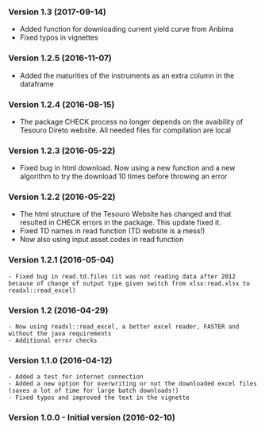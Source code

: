 ### Version 1.3 (2017-09-14)
  - Added function for downloading current yield curve from Anbima
  - Fixed typos in vignettes

### Version 1.2.5 (2016-11-07)
  - Added the maturities of the instruments as an extra column in the dataframe

### Version 1.2.4 (2016-08-15)
  - The package CHECK process no longer depends on the avaibility of Tesouro Direto website. All needed files for compilation are local

### Version 1.2.3 (2016-05-22)
  - Fixed bug in html download. Now using a new function and a new algorithm to try the download 10 times before throwing an error

### Version 1.2.2 (2016-05-22)
  - The html structure of the Tesouro Website has changed and that resulted in CHECK errors in the package. This update fixed it.
  - Fixed TD names in read function (TD website is a mess!)
  - Now also using input asset.codes in read function
	
### Version 1.2.1 (2016-05-04)
	- Fixed bug in read.td.files (it was not reading data after 2012 because of change of output type given switch from xlsx:read.xlsx to readxl::read_excel)

### Version 1.2 (2016-04-29)
	- Now using readxl::read_excel, a better excel reader, FASTER and without the java requirements
	- Additional error checks
	
### Version 1.1.0 (2016-04-12)
	- Added a test for internet connection
	- Added a new option for overwriting or not the downloaded excel files (saves a lot of time for large batch downloads!)
	- Fixed typos and improved the text in the vignette
  
### Version 1.0.0 - Initial version (2016-02-10)
